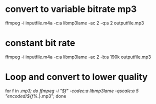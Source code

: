 # convert to variable bitrate mp3
ffmpeg -i inputfile.m4a -c:a libmp3lame -ac 2 -q:a 2 outputfile.mp3

# constant bit rate
ffmpeg -i inputfile.m4a -c:a libmp3lame -ac 2 -b:a 190k outputfile.mp3

# Loop and convert to lower quality
for f in *.mp3; do ffmpeg -i "$f" -codec:a libmp3lame -qscale:a 5 "encoded/${f%.*}.mp3"; done
